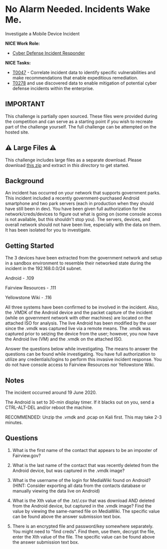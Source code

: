 # No Alarm Needed. Incidents Wake Me.

Investigate a Mobile Device Incident

**NICE Work Role:** 
- [Cyber Defense Incident Responder](https://niccs.cisa.gov/workforce-development/nice-framework)

**NICE Tasks:**
- [T0047](https://niccs.cisa.gov/workforce-development/nice-framework) - Correlate incident data to identify specific vulnerabilities and make recommendations that enable expeditious remediation.
- [T0278](https://niccs.cisa.gov/workforce-development/nice-framework) and use discovered data to enable mitigation of potential cyber defense incidents within the enterprise.

## IMPORTANT

This challenge is partially open sourced. These files were provided during the competition and can serve as a starting point if you wish to recreate part of the challenge yourself. The full challenge can be attempted on the hosted site.

## ⚠️ Large Files ⚠️
This challenge includes large files as a separate download. Please download
[this zip](https://presidentscup.cisa.gov/files/pc2/team-round2-no-alarm-needed-largefiles.zip)
and extract in _this directory_ to get started.

## Background

An incident has occurred on your network that supports government parks. This incident included a recently government-purchased Android smartphone and two park servers (each in production when they should have still been in dev). You have been given full authorization for the network/creds/devices to figure out what is going on (some console access is not available, but this shouldn't stop you). The servers, devices, and overall network should not have been live, especially with the data on them. It has been isolated for you to investigate.

## Getting Started

The 3 devices have been extracted from the government network and setup in a sandbox environment to resemble their networked state during the incident in the 192.168.0.0/24 subnet.

Android - .109

Fairview Resources - .111

Yellowstone Wiki - .116

All three systems have been confirmed to be involved in the incident. Also, the .VMDK of the Android device and the packet capture of the incident (while on government network with other machines) are located on the attached ISO for analysis. The live Android has been modified by the user since the .vmdk was captured live via a remote means. The .vmdk was captured prior to seizing the device from the user; however, you now have the Android live (VM) and the .vmdk on the attached ISO.

Answer the questions below while investigating. The means to answer the questions can be found while investigating. You have full authorization to utilize any credentials/logins to perform this invasive incident response. You do not have console access to Fairview Resources nor Yellowstone Wiki.

## Notes

The incident occurred around 19 June 2020.

The Android is set to 30-min display timer. If it blacks out on you, send a CTRL-ALT-DEL and/or reboot the machine.

RECOMMENDED: Unzip the .vmdk and .pcap on Kali first. This may take 2-3 minutes.

## Questions

1. What is the first name of the contact that appears to be an imposter of Fairview.gov?

2. What is the last name of the contact that was recently deleted from the Android device, but was captured in the .vmdk image?

3. What is the username of the login for MediaWiki found on Android? (HINT: Consider exporting all data from the contacts database or manually viewing the data live on Android)

4. What is the Xth value of the .txt/.csv that was download AND deleted from the Android device, but captured in the .vmdk image? Find the value by viewing the same-named file on MediaWiki. The specific value can be found above the answer submission text box.

5. There is an encrypted file and password/key somewhere separately. You might need to "find creds". Find them, use them, decrypt the file, enter the Xth value of the file. The specific value can be found above the answer submission text box.
